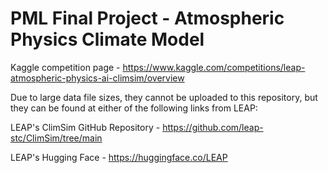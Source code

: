 # PML Final Project - Atmospheric Physics Climate Model

Kaggle competition page - https://www.kaggle.com/competitions/leap-atmospheric-physics-ai-climsim/overview

Due to large data file sizes, they cannot be uploaded to this repository, but they can be found at either of the following links from LEAP:

LEAP's ClimSim GitHub Repository - https://github.com/leap-stc/ClimSim/tree/main

LEAP's Hugging Face - https://huggingface.co/LEAP
